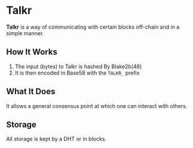 # Talkr

**Talkr** is a way of communicating with certain blocks off-chain and in a simple manner.

## How It Works

1. The input (bytes) to Talkr is hashed By Blake2b(48)
2. It is then encoded in Base58 with the `TALKR_` prefix

## What It Does

It allows a general consensus point at which one can interact with others.

## Storage

All storage is kept by a DHT or in blocks.
